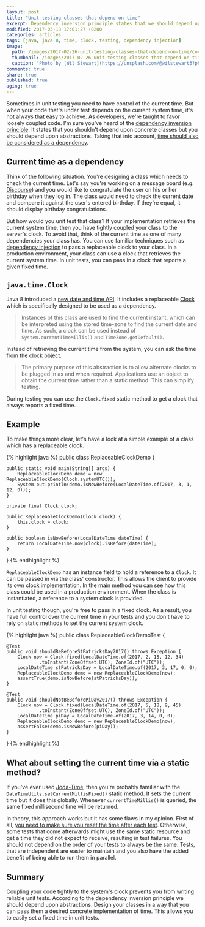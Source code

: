 ```yaml
---
layout: post
title: "Unit testing classes that depend on time"
excerpt: Dependency inversion principle states that we should depend upon abstractions. Taking that into account, time should also be considered as a dependency.
modified: 2017-03-18 17:01:27 +0200
categories: articles
tags: [java, java 8, time, clock, testing, dependency injection]
image:
  path: /images/2017-02-26-unit-testing-classes-that-depend-on-time/cover.jpg
  thumbnail: /images/2017-02-26-unit-testing-classes-that-depend-on-time/cover_thumb.jpg
  caption: "Photo by [Wil Stewart](https://unsplash.com/@wilstewart3?photo=tB4-ftQ4zyI)"
comments: true
share: true
published: true
aging: true
---
```


Sometimes in unit testing you need to have control of the current time. But when your code that's under test depends on the current system time, it's not always that easy to achieve. As developers, we're taught to favor loosely coupled code. I'm sure you've heard of the [dependency inversion principle](https://en.wikipedia.org/wiki/Dependency_inversion_principle). It states that you shouldn't depend upon concrete classes but you should depend upon abstractions. Taking that into account, [time should also be considered as a dependency](https://stackoverflow.com/questions/5622194/time-dependent-unit-tests/5622222#5622222 "Time dependent unit tests").

## Current time as a dependency

Think of the following situation. You're designing a class which needs to check the current time. Let's say you're working on a message board (e.g. [Discourse](https://www.discourse.org/)) and you would like to congratulate the user on his or her birthday when they log in. The class would need to check the current date and compare it against the user's entered birthday. If they're equal, it should display birthday congratulations.

But how would you unit test that class? If your implementation retrieves the current system time, then you have tightly coupled your class to the server's clock. To avoid that, think of the current time as one of many dependencies your class has. You can use familiar techniques such as [dependency injection](https://en.wikipedia.org/wiki/Dependency_injection "Dependency Injection") to pass a replaceable clock to your class. In a production environment, your class can use a clock that retrieves the current system time. In unit tests, you can pass in a clock that reports a given fixed time.

## `java.time.Clock`

Java 8 introduced a [new date and time API](http://www.oracle.com/technetwork/articles/java/jf14-date-time-2125367.html "Java SE 8 Date and Time"). It includes a replaceable [Clock](https://docs.oracle.com/javase/8/docs/api/java/time/Clock.html) which is specifically designed to be used as a dependency.

> Instances of this class are used to find the current instant, which can be interpreted using the stored time-zone to find the current date and time. As such, a clock can be used instead of `System.currentTimeMillis()` and `TimeZone.getDefault()`.

Instead of retrieving the current time from the system, you can ask the time from the clock object.

> The primary purpose of this abstraction is to allow alternate clocks to be plugged in as and when required. Applications use an object to obtain the current time rather than a static method. This can simplify testing.

During testing you can use the `Clock.fixed` static method to get a clock that always reports a fixed time.

## Example

To make things more clear, let's have a look at a simple example of a class which has a replaceable clock.

{% highlight java %}
public class ReplaceableClockDemo {

    public static void main(String[] args) {
        ReplaceableClockDemo demo = new ReplaceableClockDemo(Clock.systemUTC());
        System.out.println(demo.isNowBefore(LocalDateTime.of(2017, 3, 1, 12, 0)));
    }

    private final Clock clock;

    public ReplaceableClockDemo(Clock clock) {
        this.clock = clock;
    }

    public boolean isNowBefore(LocalDateTime dateTime) {
        return LocalDateTime.now(clock).isBefore(dateTime);
    }

}
{% endhighlight %}

`ReplaceableClockDemo` has an instance field to hold a reference to a `Clock`. It can be passed in via the class' constructor. This allows the client to provide its own clock implementation. In the main method you can see how this class could be used in a production environment. When the class is instantiated, a reference to a system clock is provided.

In unit testing though, you're free to pass in a fixed clock. As a result, you have full control over the current time in your tests and you don't have to rely on static methods to set the current system clock.

{% highlight java %}
public class ReplaceableClockDemoTest {

    @Test
    public void shouldBeBeforeStPatricksDay2017() throws Exception {
        Clock now = Clock.fixed(LocalDateTime.of(2017, 2, 15, 12, 34)
                .toInstant(ZoneOffset.UTC), ZoneId.of("UTC"));
        LocalDateTime stPatricksDay = LocalDateTime.of(2017, 3, 17, 0, 0);
        ReplaceableClockDemo demo = new ReplaceableClockDemo(now);
        assertTrue(demo.isNowBefore(stPatricksDay));
    }

    @Test
    public void shouldNotBeBeforePiDay2017() throws Exception {
        Clock now = Clock.fixed(LocalDateTime.of(2017, 5, 18, 9, 45)
                .toInstant(ZoneOffset.UTC), ZoneId.of("UTC"));
        LocalDateTime piDay = LocalDateTime.of(2017, 3, 14, 0, 0);
        ReplaceableClockDemo demo = new ReplaceableClockDemo(now);
        assertFalse(demo.isNowBefore(piDay));
    }
}
{% endhighlight %}

## What about setting the current time via a static method?

If you've ever used [Joda-Time](http://www.joda.org/joda-time/ "Joda-Time"), then you're probably familiar with the `DateTimeUtils.setCurrentMillisFixed()` static method. It sets the current time but it does this globally. Whenever `currentTimeMillis()` is queried, the same fixed millisecond time will be returned.

In theory, this approach works but it has some flaws in my opinion. First of all, [you need to make sure you reset the time after each test]({{site.url}}/articles/using-joda-time-in-unit-tests/ "Using Joda-Time in unit tests"). Otherwise, some tests that come afterwards might use the same static resource and get a time they did not expect to receive, resulting in test failures. You should not depend on the order of your tests to always be the same. Tests, that are independent are easier to maintain and you also have the added benefit of being able to run them in parallel.

## Summary

Coupling your code tightly to the system's clock prevents you from writing reliable unit tests. According to the dependency inversion principle we should depend upon abstractions. Design your classes in a way that you can pass them a desired concrete implementation of time. This allows you to easily set a fixed time in unit tests.
